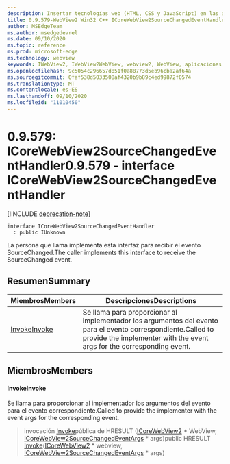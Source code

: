 ```yaml
---
description: Insertar tecnologías web (HTML, CSS y JavaScript) en las aplicaciones nativas con el control Microsoft Edge WebView2
title: 0.9.579-WebView2 Win32 C++ ICoreWebView2SourceChangedEventHandler
author: MSEdgeTeam
ms.author: msedgedevrel
ms.date: 09/10/2020
ms.topic: reference
ms.prod: microsoft-edge
ms.technology: webview
keywords: IWebView2, IWebView2WebView, webview2, WebView, aplicaciones Win32, Win32, Edge, ICoreWebView2, ICoreWebView2Controller, control de explorador, HTML Edge, ICoreWebView2SourceChangedEventHandler
ms.openlocfilehash: 9c5054c296657d851f0a88773d5eb96cba2af64a
ms.sourcegitcommit: 0faf538d5033508af4320b9b89c4ed99872f0574
ms.translationtype: MT
ms.contentlocale: es-ES
ms.lasthandoff: 09/10/2020
ms.locfileid: "11010450"
---
```

# <span data-ttu-id="bab18-104">0.9.579: ICoreWebView2SourceChangedEventHandler</span><span class="sxs-lookup"><span data-stu-id="bab18-104">0.9.579 - interface ICoreWebView2SourceChangedEventHandler</span></span> 

[!INCLUDE [deprecation-note](../../includes/deprecation-note.md)]

```
interface ICoreWebView2SourceChangedEventHandler
  : public IUnknown
```

<span data-ttu-id="bab18-105">La persona que llama implementa esta interfaz para recibir el evento SourceChanged.</span><span class="sxs-lookup"><span data-stu-id="bab18-105">The caller implements this interface to receive the SourceChanged event.</span></span>

## <span data-ttu-id="bab18-106">Resumen</span><span class="sxs-lookup"><span data-stu-id="bab18-106">Summary</span></span>

 <span data-ttu-id="bab18-107">Miembros</span><span class="sxs-lookup"><span data-stu-id="bab18-107">Members</span></span>                        | <span data-ttu-id="bab18-108">Descripciones</span><span class="sxs-lookup"><span data-stu-id="bab18-108">Descriptions</span></span>
--------------------------------|---------------------------------------------
[<span data-ttu-id="bab18-109">Invoke</span><span class="sxs-lookup"><span data-stu-id="bab18-109">Invoke</span></span>](#invoke) | <span data-ttu-id="bab18-110">Se llama para proporcionar al implementador los argumentos del evento para el evento correspondiente.</span><span class="sxs-lookup"><span data-stu-id="bab18-110">Called to provide the implementer with the event args for the corresponding event.</span></span>

## <span data-ttu-id="bab18-111">Miembros</span><span class="sxs-lookup"><span data-stu-id="bab18-111">Members</span></span>

#### <span data-ttu-id="bab18-112">Invoke</span><span class="sxs-lookup"><span data-stu-id="bab18-112">Invoke</span></span> 

<span data-ttu-id="bab18-113">Se llama para proporcionar al implementador los argumentos del evento para el evento correspondiente.</span><span class="sxs-lookup"><span data-stu-id="bab18-113">Called to provide the implementer with the event args for the corresponding event.</span></span>

> <span data-ttu-id="bab18-114">invocación [Invoke](#invoke)pública de HRESULT ([ICoreWebView2](icorewebview2.md) \* WebView, [ICoreWebView2SourceChangedEventArgs](icorewebview2sourcechangedeventargs.md) \* args)</span><span class="sxs-lookup"><span data-stu-id="bab18-114">public HRESULT [Invoke](#invoke)([ICoreWebView2](icorewebview2.md) \* webview, [ICoreWebView2SourceChangedEventArgs](icorewebview2sourcechangedeventargs.md) \* args)</span></span>


